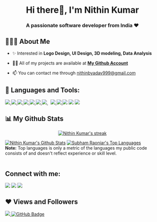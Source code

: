<h1 align="center">Hi there👋, I'm Nithin Kumar</h1>
<h3 align="center"><b>A passionate software developer from India ❤</h3></b>

## 👨🏽‍💻 About Me

- ✨ Interested in **Logo Design, UI Design, 3D modeling, Data Analysis** 

- 👨‍💻 All of my projects are available at **[My Github Account](https://github.com/NithinKumar9)**

- 📫 You can contact me through nithinbyadav999@gmail.com


## 🚀 Languages and Tools:

<p align="left">
    <a href="https://developer.mozilla.org/en-US/docs/Web/HTML" target="_blank"> <img src="https://img.icons8.com/color/48/000000/html-5.png"/> </a> 
    <a href="https://www.w3schools.com/css/" target="_blank"> <img src="https://img.icons8.com/color/48/000000/css3.png"/> </a> 
    <a href="https://developer.mozilla.org/en-US/docs/Web/JavaScript" target="_blank"> <img src="https://img.icons8.com/color/48/000000/javascript.png"/> </a> 
    <a href="https://reactjs.org/docs/getting-started.html" target="_blank">  <img src="https://img.icons8.com/plasticine/48/null/react.png"/> </a>
    <a href="https://www.python.org" target="_blank"> <img src="https://img.icons8.com/color/48/000000/python.png"/> </a> 
    <a href="https://www.php.net/" target="_blank"> <img src="https://img.icons8.com/ios-filled/48/4a90e2/php-logo.png"/> </a> 
    <a style="padding-right:8px;" href="https://www.mysql.com/" target="_blank"> <img src="https://img.icons8.com/fluent/50/000000/mysql-logo.png"/> </a>
    <a href="https://git-scm.com/" target="_blank"> <img src="https://img.icons8.com/color/48/000000/git.png"/> </a> 
    <a href="https://www.figma.com//" target="_blank"> <img src="https://img.icons8.com/color/48/000000/figma.png"/> </a> 
    <a href= "https://jupyter.org/" target="_blank"> <img src="https://img.icons8.com/fluency/48/jupyter.png"/></a>  
    <a href= "https://www.blender.org/" target="_blank"> <img src="https://img.icons8.com/fluency/48/blender-3d.png"/></a>
    <a href= "https://www.autodesk.com/" target="_blank"> <img src="https://img.icons8.com/fluency/44/autocad--v1.png"/></a>   
</p>


## 📊 My Github Stats
  <p align="center">
    <a href="https://github.com/NithinKumar9/github-readme-streak-stats">
        <img title="🔥 Get streak stats for your profile at git.io/streak-stats" alt="Nithin Kumar's streak" src="https://github-readme-streak-stats.herokuapp.com/?user=NithinKumar9&theme=black-ice&hide_border=true&stroke=0000&background=060A0CD0"/>
    </a>
</p>

  
  <a href="https://github.com/NithinKumar9/github-readme-stats"><img alt="Nithin Kumar's Github Stats" src="https://github-readme-stats.vercel.app/api?username=NithinKumar9&show_icons=true&count_private=true&theme=react&hide_border=true&bg_color=0D1117" /></a>
  <a href="https://github.com/NithinKumar9/github-readme-stats"><img alt="Subham Raoniar's Top Languages" src="https://github-readme-stats.vercel.app/api/top-langs/?username=NithinKumar9&langs_count=8&count_private=true&layout=compact&theme=react&hide_border=true&bg_color=0D1117" /></a>
  <br/>
  <b>Note:</b> Top languages is only a metric of the languages my public code consists of and doesn't reflect experience or skill level.
<br/>
<br/>

## Connect with me:
<p align="left">

<a href = "https://www.linkedin.com/in/nithin-kumar-b-5a35101a4//" target="_blank"><img src="https://img.icons8.com/fluent/48/000000/linkedin.png"/></a>
<a href = "https://www.instagram.com/nithin_infinity/" target="_blank"><img src="https://img.icons8.com/fluent/48/000000/instagram-new.png"/></a>
<a href = "https://twitter.com/Nithin_Kumar_9" target="_blank"><img src="https://img.icons8.com/ios/48/000000/twitterx--v1.png"/></a>

</p>

## ❤ Views and Followers
<a href="https://github.com/Meghna-DAS/github-profile-views-counter">
    <img src="https://komarev.com/ghpvc/?username=NithinKumar9">
</a>
<a href="https://github.com/NithinKumar9?tab=followers"><img src="https://img.shields.io/github/followers/NithinKumar9?label=Followers&style=social" alt="GitHub Badge"></a>
